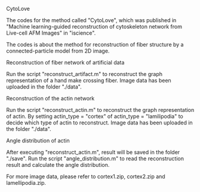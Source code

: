 CytoLove

The codes for the method called "CytoLove", which was published in "Machine learning-guided reconstruction of cytoskeleton network from Live-cell AFM Images" in "iscience".

The codes is about the method for reconstruction of fiber structure by a connected-particle model from 2D image.

Reconstruction of fiber network of artificial data

Run the script "reconstruct_artifact.m" to reconstruct the graph representation of a hand make crossing fiber.
Image data has been uploaded in the folder "./data". 

Reconstruction of the actin network

Run the script "reconstruct_actin.m" to reconstruct the graph representation of actin.
By setting actin_type = "cortex" of actin_type = "lamilipodia" to decide which type of actin to reconstruct.
Image data has been uploaded in the folder "./data". 

Angle distribution of actin

After executing "reconstruct_actin.m", result will be saved in the folder "./save". Run the script "angle_distribution.m" to read the reconstruction result and calculate the angle distribution.

For more image data, please refer to cortex1.zip, cortex2.zip and lamellipodia.zip.
